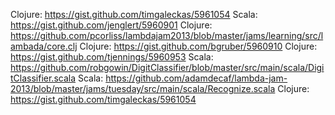 Clojure: https://gist.github.com/timgaleckas/5961054
Scala: https://gist.github.com/jenglert/5960901
Clojure: https://github.com/pcorliss/lambdajam2013/blob/master/jams/learning/src/lambada/core.clj
Clojure: https://gist.github.com/bgruber/5960910
Clojure: https://gist.github.com/tjennings/5960953
Scala: https://github.com/robgowin/DigitClassifier/blob/master/src/main/scala/DigitClassifier.scala
Scala: https://github.com/adamdecaf/lambda-jam-2013/blob/master/jams/tuesday/src/main/scala/Recognize.scala
Clojure: https://gist.github.com/timgaleckas/5961054


